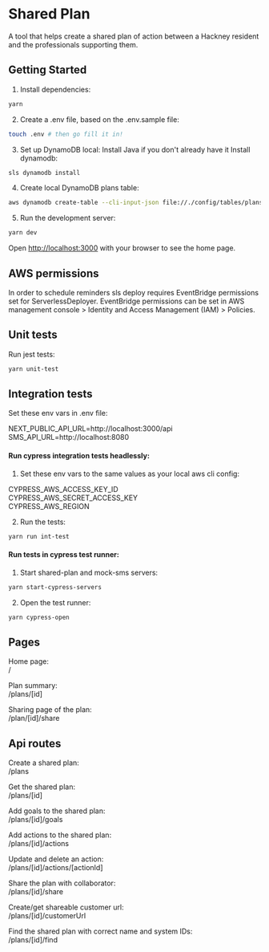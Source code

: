 # Shared Plan

A tool that helps create a shared plan of action between a Hackney resident and the professionals supporting them.

## Getting Started

1. Install dependencies:

```bash
yarn
```

2. Create a .env file, based on the .env.sample file:

```bash
touch .env # then go fill it in!
```

3. Set up DynamoDB local:
   Install Java if you don't already have it
   Install dynamodb:

```bash
sls dynamodb install
```

4. Create local DynamoDB plans table:

```bash
aws dynamodb create-table --cli-input-json file://./config/tables/plans.json --endpoint-url http://localhost:8000
```

5. Run the development server:

```bash
yarn dev
```

Open [http://localhost:3000](http://localhost:3000) with your browser to see the home page.

## AWS permissions

In order to schedule reminders sls deploy requires EventBridge permissions set for ServerlessDeployer.
EventBridge permissions can be set in AWS management console > Identity and Access Management (IAM) > Policies.

## Unit tests

Run jest tests:

```bash
yarn unit-test
```

## Integration tests

Set these env vars in .env file:

NEXT_PUBLIC_API_URL=http://localhost:3000/api  
 SMS_API_URL=http://localhost:8080

#### Run cypress integration tests headlessly:

1. Set these env vars to the same values as your local aws cli config:

CYPRESS_AWS_ACCESS_KEY_ID  
 CYPRESS_AWS_SECRET_ACCESS_KEY  
 CYPRESS_AWS_REGION

2. Run the tests:

```bash
yarn run int-test
```

#### Run tests in cypress test runner:

1. Start shared-plan and mock-sms servers:

```bash
yarn start-cypress-servers
```

2. Open the test runner:

```bash
yarn cypress-open
```

## Pages

Home page:  
 /

Plan summary:  
 /plans/[id]

Sharing page of the plan:  
 /plan/[id]/share

## Api routes

Create a shared plan:  
 /plans

Get the shared plan:  
 /plans/[id]

Add goals to the shared plan:  
 /plans/[id]/goals

Add actions to the shared plan:  
 /plans/[id]/actions

Update and delete an action:  
 /plans/[id]/actions/[actionId]

Share the plan with collaborator:  
 /plans/[id]/share

Create/get shareable customer url:  
 /plans/[id]/customerUrl

Find the shared plan with correct name and system IDs:  
 /plans/[id]/find
